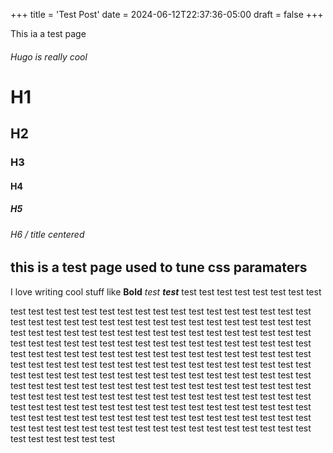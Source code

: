 +++
title = 'Test Post'
date = 2024-06-12T22:37:36-05:00
draft = false
+++

This ia a test page


###### Hugo is really cool
# H1
## H2
### H3
#### H4
##### H5
###### H6 / title centered

## this is a test page used to tune css paramaters

I love writing cool stuff like **Bold** *test* ***test*** test test test test test test test test 

test test test test test test test test test test test test test test test test test test test test test test test test test test test test test test test test test test test test test test test test test test test test test test test test test test test test test test test test test test test test test test test test test test test test test test test test test test test test test test test test test test test test test test test test test test test test test test test test test test test test test test test test test test test test test test test test test test test test test test test test test test test test test test test test test test test test test test test test test test test test test test test test test test test test test test test test test test test test test test test test test test test test test test test test test test test test test test test test test test test test test test test test test test test test test test test test test test test test test test test test test test test test test test test test test test 